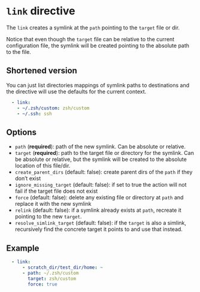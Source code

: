 # `link` directive

The `link` creates a symlink at the `path` pointing to the `target` file or dir.

Notice that even though the `target` file can be relative to the current
configuration file, the symlink will be created pointing to the absolute path to
the file.

## Shortened version

You can just list directories mappings of symlink paths to destinations and the
directive  will use the defaults for the current context.

```yaml
  - link:
    - ~/.zsh/custom: zsh/custom
    - ~/.ssh: ssh
```

## Options

* `path` (**required**): path of the new symlink. Can be absolute or relative.
* `target` (**required**): path to the target file or directory for the symlink.
  Can be absolute or relative, but the symlink will be created to the absolute
  location of this file/dir.
* `create_parent_dirs` (default: false): create parent dirs of the `path` if
  they don’t exist
* `ignore_missing_target` (default: false): if set to true the action will not
  fail if the target file does not exist
* `force` (default: false): delete any existing file or directory at `path` and
  replace it with the new symlink
* `relink` (default: false): if a symlink already exists at `path`, recreate it
  pointing to the new `target`.
* `resolve_simlink_target` (default: false): if the `target` is also a simlink,
  recursively find the concrete target it points to and use that instead.

## Example

```yaml
  - link:
      - scratch_dir/test_dir/home: ~
      - path: ~/.zsh/custom
        target: zsh/custom
        force: true
```
